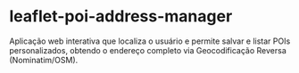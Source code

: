 # leaflet-poi-address-manager
Aplicação web interativa que localiza o usuário e permite salvar e listar POIs personalizados, obtendo o endereço completo via Geocodificação Reversa (Nominatim/OSM).
